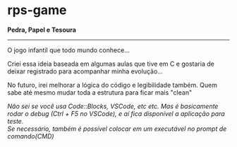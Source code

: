 # rps-game

**Pedra, Papel e Tesoura**<br>
<hr>
O jogo infantil que todo mundo conhece...

Criei essa ideia baseada em algumas aulas que tive em C e gostaria de deixar registrado para acompanhar minha evolução...<br>

No futuro, irei melhorar a lógica do código e legibilidade também. Quem sabe até mesmo mudar toda a estrutura para ficar mais "clean"<br>

*Não sei se você usa Code::Blocks, VSCode, etc etc. Mas é basicamente rodar o debug (Ctrl + F5 no VSCode), e aí fica disponível a aplicação para teste.<br>Se necessário, também é possível colocar em um executável no prompt de comando(CMD)*
